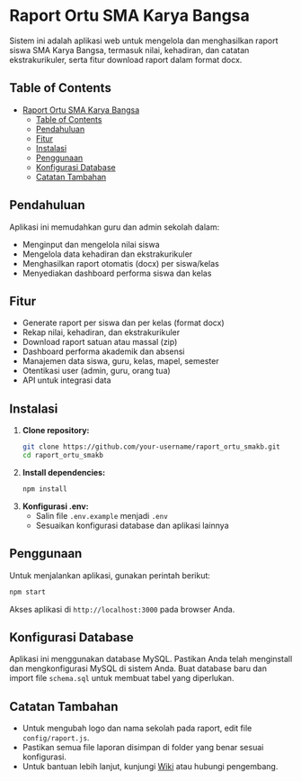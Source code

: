 # Raport Ortu SMA Karya Bangsa

Sistem ini adalah aplikasi web untuk mengelola dan menghasilkan raport siswa SMA Karya Bangsa, termasuk nilai, kehadiran, dan catatan ekstrakurikuler, serta fitur download raport dalam format docx.

## Table of Contents

- [Raport Ortu SMA Karya Bangsa](#raport-ortu-sma-karya-bangsa)
  - [Table of Contents](#table-of-contents)
  - [Pendahuluan](#pendahuluan)
  - [Fitur](#fitur)
  - [Instalasi](#instalasi)
  - [Penggunaan](#penggunaan)
  - [Konfigurasi Database](#konfigurasi-database)
  - [Catatan Tambahan](#catatan-tambahan)

## Pendahuluan

Aplikasi ini memudahkan guru dan admin sekolah dalam:
- Menginput dan mengelola nilai siswa
- Mengelola data kehadiran dan ekstrakurikuler
- Menghasilkan raport otomatis (docx) per siswa/kelas
- Menyediakan dashboard performa siswa dan kelas

## Fitur

- Generate raport per siswa dan per kelas (format docx)
- Rekap nilai, kehadiran, dan ekstrakurikuler
- Download raport satuan atau massal (zip)
- Dashboard performa akademik dan absensi
- Manajemen data siswa, guru, kelas, mapel, semester
- Otentikasi user (admin, guru, orang tua)
- API untuk integrasi data

## Instalasi

1. **Clone repository:**
   ```bash
   git clone https://github.com/your-username/raport_ortu_smakb.git
   cd raport_ortu_smakb
   ```
2. **Install dependencies:**
   ```bash
   npm install
   ```
3. **Konfigurasi .env:**
   - Salin file `.env.example` menjadi `.env`
   - Sesuaikan konfigurasi database dan aplikasi lainnya

## Penggunaan

Untuk menjalankan aplikasi, gunakan perintah berikut:
```bash
npm start
```
Akses aplikasi di `http://localhost:3000` pada browser Anda.

## Konfigurasi Database

Aplikasi ini menggunakan database MySQL. Pastikan Anda telah menginstall dan mengkonfigurasi MySQL di sistem Anda. Buat database baru dan import file `schema.sql` untuk membuat tabel yang diperlukan.

## Catatan Tambahan

- Untuk mengubah logo dan nama sekolah pada raport, edit file `config/raport.js`.
- Pastikan semua file laporan disimpan di folder yang benar sesuai konfigurasi.
- Untuk bantuan lebih lanjut, kunjungi [Wiki](https://github.com/your-username/raport_ortu_smakb/wiki) atau hubungi pengembang.
